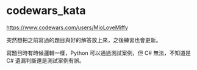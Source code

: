 # codewars_kata

https://www.codewars.com/users/MioLoveMiffy

突然想把之前寫過的題目與好的解答放上來，之後練習也會更新。

寫題目時有時候邏輯一樣，Python 可以通過測試案例，但 C# 無法，不知道是 C# 遺漏判斷還是測試案例有誤。
